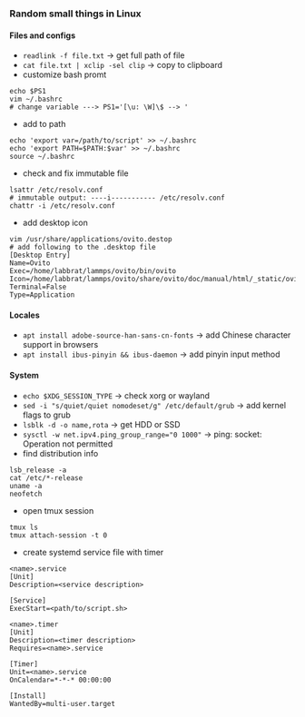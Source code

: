 ### Random small things in Linux

#### Files and configs
* `readlink -f file.txt` -> get full path of file
* `cat file.txt | xclip -sel clip` -> copy to clipboard
* customize bash promt
```
echo $PS1
vim ~/.bashrc
# change variable ---> PS1='[\u: \W]\$ --> '
```

* add to path
```
echo 'export var=/path/to/script' >> ~/.bashrc
echo 'export PATH=$PATH:$var' >> ~/.bashrc
source ~/.bashrc
```

* check and fix immutable file
```
lsattr /etc/resolv.conf
# immutable output: ----i----------- /etc/resolv.conf
chattr -i /etc/resolv.conf
```

* add desktop icon
```
vim /usr/share/applications/ovito.destop
# add following to the .desktop file
[Desktop Entry]
Name=Ovito
Exec=/home/labbrat/lammps/ovito/bin/ovito
Icon=/home/labbrat/lammps/ovito/share/ovito/doc/manual/html/_static/ovito.ico
Terminal=False
Type=Application
```

#### Locales
* `apt install adobe-source-han-sans-cn-fonts` -> add Chinese character support in browsers 
* `apt install ibus-pinyin && ibus-daemon` -> add pinyin input method 

#### System
* `echo $XDG_SESSION_TYPE` -> check xorg or wayland
* `sed -i "s/quiet/quiet nomodeset/g" /etc/default/grub` -> add kernel flags to grub
* `lsblk -d -o name,rota` -> get HDD or SSD
* `sysctl -w net.ipv4.ping_group_range="0 1000"` -> ping: socket: Operation not permitted
* find distribution info
```
lsb_release -a 
cat /etc/*-release
uname -a
neofetch
```

* open tmux session
```
tmux ls
tmux attach-session -t 0
```

* create systemd service file with timer
```
<name>.service
[Unit]
Description=<service description>

[Service]
ExecStart=<path/to/script.sh>

<name>.timer
[Unit]
Description=<timer description>
Requires=<name>.service

[Timer]
Unit=<name>.service
OnCalendar=*-*-* 00:00:00

[Install]
WantedBy=multi-user.target
```
